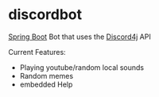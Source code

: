 # discordbot
[Spring Boot](https://github.com/spring-projects/spring-boot) Bot that uses the [Discord4j](https://github.com/Discord4J/Discord4J) API

Current Features:
- Playing youtube/random local sounds
- Random memes
- embedded Help
